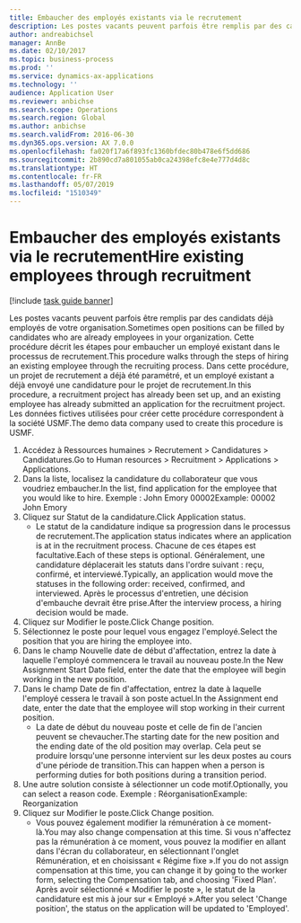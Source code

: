 ```yaml
---
title: Embaucher des employés existants via le recrutement
description: Les postes vacants peuvent parfois être remplis par des candidats déjà employés de votre organisation.
author: andreabichsel
manager: AnnBe
ms.date: 02/10/2017
ms.topic: business-process
ms.prod: ''
ms.service: dynamics-ax-applications
ms.technology: ''
audience: Application User
ms.reviewer: anbichse
ms.search.scope: Operations
ms.search.region: Global
ms.author: anbichse
ms.search.validFrom: 2016-06-30
ms.dyn365.ops.version: AX 7.0.0
ms.openlocfilehash: fa020f17a6f893fc1360bfdec80b478e6f5dd686
ms.sourcegitcommit: 2b890cd7a801055ab0ca24398efc8e4e777d4d8c
ms.translationtype: HT
ms.contentlocale: fr-FR
ms.lasthandoff: 05/07/2019
ms.locfileid: "1510349"
---
```

# <a name="hire-existing-employees-through-recruitment"></a><span data-ttu-id="4d6f3-103">Embaucher des employés existants via le recrutement</span><span class="sxs-lookup"><span data-stu-id="4d6f3-103">Hire existing employees through recruitment</span></span>

[!include [task guide banner](../../includes/task-guide-banner.md)]

<span data-ttu-id="4d6f3-104">Les postes vacants peuvent parfois être remplis par des candidats déjà employés de votre organisation.</span><span class="sxs-lookup"><span data-stu-id="4d6f3-104">Sometimes open positions can be filled by candidates who are already employees in your organization.</span></span> <span data-ttu-id="4d6f3-105">Cette procédure décrit les étapes pour embaucher un employé existant dans le processus de recrutement.</span><span class="sxs-lookup"><span data-stu-id="4d6f3-105">This procedure walks through the steps of hiring an existing employee through the recruiting process.</span></span> <span data-ttu-id="4d6f3-106">Dans cette procédure, un projet de recrutement a déjà été paramétré, et un employé existant a déjà envoyé une candidature pour le projet de recrutement.</span><span class="sxs-lookup"><span data-stu-id="4d6f3-106">In this procedure, a recruitment project has already been set up, and an existing employee has already submitted an application for the recruitment project.</span></span> <span data-ttu-id="4d6f3-107">Les données fictives utilisées pour créer cette procédure correspondent à la société USMF.</span><span class="sxs-lookup"><span data-stu-id="4d6f3-107">The demo data company used to create this procedure is USMF.</span></span>

1. <span data-ttu-id="4d6f3-108">Accédez à Ressources humaines > Recrutement > Candidatures > Candidatures.</span><span class="sxs-lookup"><span data-stu-id="4d6f3-108">Go to Human resources > Recruitment > Applications > Applications.</span></span>
2. <span data-ttu-id="4d6f3-109">Dans la liste, localisez la candidature du collaborateur que vous voudriez embaucher.</span><span class="sxs-lookup"><span data-stu-id="4d6f3-109">In the list, find application for the employee that you would like to hire.</span></span> <span data-ttu-id="4d6f3-110">Exemple : John Emory 00002</span><span class="sxs-lookup"><span data-stu-id="4d6f3-110">Example:  00002  John Emory</span></span>
3. <span data-ttu-id="4d6f3-111">Cliquez sur Statut de la candidature.</span><span class="sxs-lookup"><span data-stu-id="4d6f3-111">Click Application status.</span></span>
    * <span data-ttu-id="4d6f3-112">Le statut de la candidature indique sa progression dans le processus de recrutement.</span><span class="sxs-lookup"><span data-stu-id="4d6f3-112">The application status indicates where an application is at in the recruitment process.</span></span>  <span data-ttu-id="4d6f3-113">Chacune de ces étapes est facultative.</span><span class="sxs-lookup"><span data-stu-id="4d6f3-113">Each of these steps is optional.</span></span> <span data-ttu-id="4d6f3-114">Généralement, une candidature déplacerait les statuts dans l'ordre suivant : reçu, confirmé, et interviewé.</span><span class="sxs-lookup"><span data-stu-id="4d6f3-114">Typically, an application would move the statuses in the following order:  received, confirmed, and interviewed.</span></span> <span data-ttu-id="4d6f3-115">Après le processus d'entretien, une décision d'embauche devrait être prise.</span><span class="sxs-lookup"><span data-stu-id="4d6f3-115">After the interview process, a hiring decision would be made.</span></span>  
4. <span data-ttu-id="4d6f3-116">Cliquez sur Modifier le poste.</span><span class="sxs-lookup"><span data-stu-id="4d6f3-116">Click Change position.</span></span>
5. <span data-ttu-id="4d6f3-117">Sélectionnez le poste pour lequel vous engagez l'employé.</span><span class="sxs-lookup"><span data-stu-id="4d6f3-117">Select the position that you are hiring the employee into.</span></span>
6. <span data-ttu-id="4d6f3-118">Dans le champ Nouvelle date de début d'affectation, entrez la date à laquelle l'employé commencera le travail au nouveau poste.</span><span class="sxs-lookup"><span data-stu-id="4d6f3-118">In the New Assignment Start Date field, enter the date that the employee will begin working in the new position.</span></span>  
7. <span data-ttu-id="4d6f3-119">Dans le champ Date de fin d'affectation, entrez la date à laquelle l'employé cessera le travail à son poste actuel.</span><span class="sxs-lookup"><span data-stu-id="4d6f3-119">In the Assignment end date, enter the date that the employee will stop working in their current position.</span></span>
    * <span data-ttu-id="4d6f3-120">La date de début du nouveau poste et celle de fin de l'ancien peuvent se chevaucher.</span><span class="sxs-lookup"><span data-stu-id="4d6f3-120">The starting date for the new position and the ending date of the old position may overlap.</span></span> <span data-ttu-id="4d6f3-121">Cela peut se produire lorsqu'une personne intervient sur les deux postes au cours d'une période de transition.</span><span class="sxs-lookup"><span data-stu-id="4d6f3-121">This can happen when a person is performing duties for both positions during a transition period.</span></span>  
8. <span data-ttu-id="4d6f3-122">Une autre solution consiste à sélectionner un code motif.</span><span class="sxs-lookup"><span data-stu-id="4d6f3-122">Optionally, you can select a reason code.</span></span> <span data-ttu-id="4d6f3-123">Exemple : Réorganisation</span><span class="sxs-lookup"><span data-stu-id="4d6f3-123">Example: Reorganization</span></span>
9. <span data-ttu-id="4d6f3-124">Cliquez sur Modifier le poste.</span><span class="sxs-lookup"><span data-stu-id="4d6f3-124">Click Change position.</span></span>
    * <span data-ttu-id="4d6f3-125">Vous pouvez également modifier la rémunération à ce moment-là.</span><span class="sxs-lookup"><span data-stu-id="4d6f3-125">You may also change compensation at this time.</span></span> <span data-ttu-id="4d6f3-126">Si vous n'affectez pas la rémunération à ce moment, vous pouvez la modifier en allant dans l'écran du collaborateur, en sélectionnant l'onglet Rémunération, et en choisissant « Régime fixe ».</span><span class="sxs-lookup"><span data-stu-id="4d6f3-126">If you do not assign compensation at this time, you can change it by going to the worker form, selecting the Compensation tab, and choosing 'Fixed Plan'.</span></span> <span data-ttu-id="4d6f3-127">Après avoir sélectionné « Modifier le poste », le statut de la candidature est mis à jour sur « Employé ».</span><span class="sxs-lookup"><span data-stu-id="4d6f3-127">After you select 'Change position', the status on the application will be updated to 'Employed'.</span></span>  

